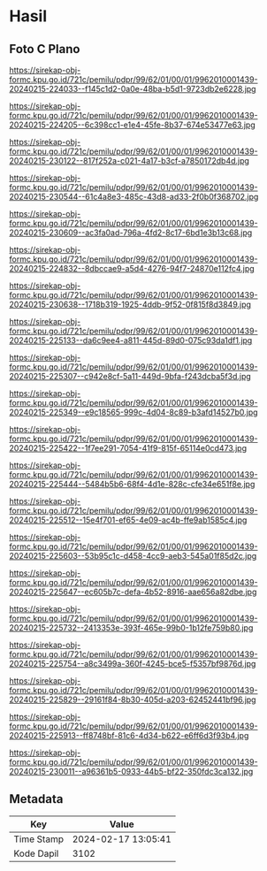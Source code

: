 # Hasil

## Foto C Plano

https://sirekap-obj-formc.kpu.go.id/721c/pemilu/pdpr/99/62/01/00/01/9962010001439-20240215-224033--f145c1d2-0a0e-48ba-b5d1-9723db2e6228.jpg

https://sirekap-obj-formc.kpu.go.id/721c/pemilu/pdpr/99/62/01/00/01/9962010001439-20240215-224205--6c398cc1-e1e4-45fe-8b37-674e53477e63.jpg

https://sirekap-obj-formc.kpu.go.id/721c/pemilu/pdpr/99/62/01/00/01/9962010001439-20240215-230122--817f252a-c021-4a17-b3cf-a7850172db4d.jpg

https://sirekap-obj-formc.kpu.go.id/721c/pemilu/pdpr/99/62/01/00/01/9962010001439-20240215-230544--61c4a8e3-485c-43d8-ad33-2f0b0f368702.jpg

https://sirekap-obj-formc.kpu.go.id/721c/pemilu/pdpr/99/62/01/00/01/9962010001439-20240215-230609--ac3fa0ad-796a-4fd2-8c17-6bd1e3b13c68.jpg

https://sirekap-obj-formc.kpu.go.id/721c/pemilu/pdpr/99/62/01/00/01/9962010001439-20240215-224832--8dbccae9-a5d4-4276-94f7-24870e112fc4.jpg

https://sirekap-obj-formc.kpu.go.id/721c/pemilu/pdpr/99/62/01/00/01/9962010001439-20240215-230638--1718b319-1925-4ddb-9f52-0f815f8d3849.jpg

https://sirekap-obj-formc.kpu.go.id/721c/pemilu/pdpr/99/62/01/00/01/9962010001439-20240215-225133--da6c9ee4-a811-445d-89d0-075c93da1df1.jpg

https://sirekap-obj-formc.kpu.go.id/721c/pemilu/pdpr/99/62/01/00/01/9962010001439-20240215-225307--c942e8cf-5a11-449d-9bfa-f243dcba5f3d.jpg

https://sirekap-obj-formc.kpu.go.id/721c/pemilu/pdpr/99/62/01/00/01/9962010001439-20240215-225349--e9c18565-999c-4d04-8c89-b3afd14527b0.jpg

https://sirekap-obj-formc.kpu.go.id/721c/pemilu/pdpr/99/62/01/00/01/9962010001439-20240215-225422--1f7ee291-7054-41f9-815f-65114e0cd473.jpg

https://sirekap-obj-formc.kpu.go.id/721c/pemilu/pdpr/99/62/01/00/01/9962010001439-20240215-225444--5484b5b6-68f4-4d1e-828c-cfe34e651f8e.jpg

https://sirekap-obj-formc.kpu.go.id/721c/pemilu/pdpr/99/62/01/00/01/9962010001439-20240215-225512--15e4f701-ef65-4e09-ac4b-ffe9ab1585c4.jpg

https://sirekap-obj-formc.kpu.go.id/721c/pemilu/pdpr/99/62/01/00/01/9962010001439-20240215-225603--53b95c1c-d458-4cc9-aeb3-545a01f85d2c.jpg

https://sirekap-obj-formc.kpu.go.id/721c/pemilu/pdpr/99/62/01/00/01/9962010001439-20240215-225647--ec605b7c-defa-4b52-8916-aae656a82dbe.jpg

https://sirekap-obj-formc.kpu.go.id/721c/pemilu/pdpr/99/62/01/00/01/9962010001439-20240215-225732--2413353e-393f-465e-99b0-1b12fe759b80.jpg

https://sirekap-obj-formc.kpu.go.id/721c/pemilu/pdpr/99/62/01/00/01/9962010001439-20240215-225754--a8c3499a-360f-4245-bce5-f5357bf9876d.jpg

https://sirekap-obj-formc.kpu.go.id/721c/pemilu/pdpr/99/62/01/00/01/9962010001439-20240215-225829--29161f84-8b30-405d-a203-62452441bf96.jpg

https://sirekap-obj-formc.kpu.go.id/721c/pemilu/pdpr/99/62/01/00/01/9962010001439-20240215-225913--ff8748bf-81c6-4d34-b622-e6ff6d3f93b4.jpg

https://sirekap-obj-formc.kpu.go.id/721c/pemilu/pdpr/99/62/01/00/01/9962010001439-20240215-230011--a96361b5-0933-44b5-bf22-350fdc3ca132.jpg


## Metadata

| Key        | Value               |
| ---------- | ------------------- |
| Time Stamp | 2024-02-17 13:05:41 |
| Kode Dapil | 3102                |



